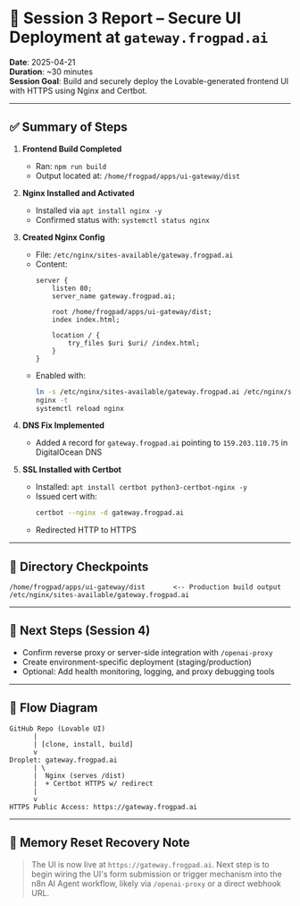 # 📝 Session 3 Report – Secure UI Deployment at `gateway.frogpad.ai`
**Date**: 2025-04-21  
**Duration**: ~30 minutes  
**Session Goal**: Build and securely deploy the Lovable-generated frontend UI with HTTPS using Nginx and Certbot.

---

## ✅ Summary of Steps

1. **Frontend Build Completed**
   - Ran: `npm run build`
   - Output located at: `/home/frogpad/apps/ui-gateway/dist`

2. **Nginx Installed and Activated**
   - Installed via `apt install nginx -y`
   - Confirmed status with: `systemctl status nginx`

3. **Created Nginx Config**
   - File: `/etc/nginx/sites-available/gateway.frogpad.ai`
   - Content:
     ```nginx
     server {
         listen 80;
         server_name gateway.frogpad.ai;

         root /home/frogpad/apps/ui-gateway/dist;
         index index.html;

         location / {
             try_files $uri $uri/ /index.html;
         }
     }
     ```
   - Enabled with:
     ```bash
     ln -s /etc/nginx/sites-available/gateway.frogpad.ai /etc/nginx/sites-enabled/
     nginx -t
     systemctl reload nginx
     ```

4. **DNS Fix Implemented**
   - Added `A` record for `gateway.frogpad.ai` pointing to `159.203.110.75` in DigitalOcean DNS

5. **SSL Installed with Certbot**
   - Installed: `apt install certbot python3-certbot-nginx -y`
   - Issued cert with:
     ```bash
     certbot --nginx -d gateway.frogpad.ai
     ```
   - Redirected HTTP to HTTPS

---

## 📂 Directory Checkpoints
```
/home/frogpad/apps/ui-gateway/dist       <-- Production build output
/etc/nginx/sites-available/gateway.frogpad.ai
```

---

## 📌 Next Steps (Session 4)
- Confirm reverse proxy or server-side integration with `/openai-proxy`
- Create environment-specific deployment (staging/production)
- Optional: Add health monitoring, logging, and proxy debugging tools

---

## 🔄 Flow Diagram
```text
GitHub Repo (Lovable UI)
      |
      | [clone, install, build]
      v
Droplet: gateway.frogpad.ai
      | \
      |  Nginx (serves /dist)
      |  + Certbot HTTPS w/ redirect
      |
      v
HTTPS Public Access: https://gateway.frogpad.ai
```

---

## 🧠 Memory Reset Recovery Note
> The UI is now live at `https://gateway.frogpad.ai`. Next step is to begin wiring the UI's form submission or trigger mechanism into the n8n AI Agent workflow, likely via `/openai-proxy` or a direct webhook URL.
